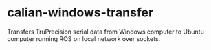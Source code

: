 # calian-windows-transfer

Transfers TruPrecision serial data from Windows computer to Ubuntu computer running ROS on local network over sockets.

